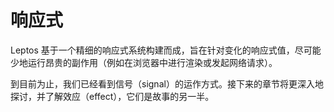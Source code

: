 # 响应式

Leptos 基于一个精细的响应式系统构建而成，旨在针对变化的响应式值，尽可能少地运行昂贵的副作用（例如在浏览器中进行渲染或发起网络请求）。

到目前为止，我们已经看到信号（signal）的运作方式。接下来的章节将更深入地探讨，并了解效应（effect），它们是故事的另一半。
